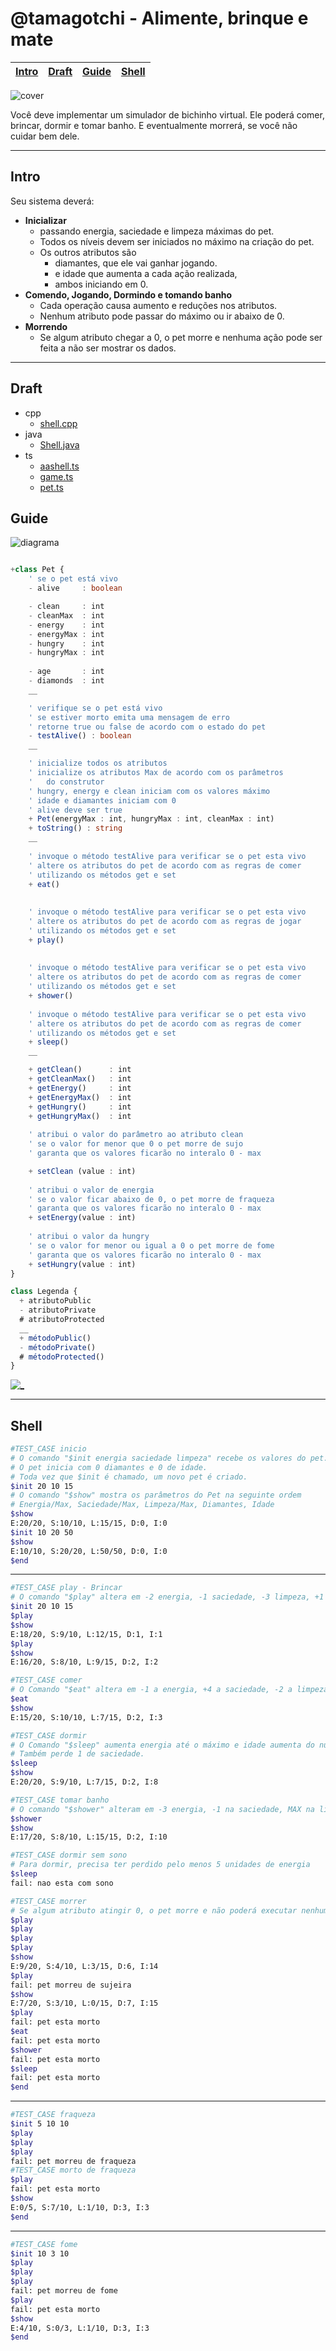 # @tamagotchi - Alimente, brinque e mate

<!-- toch -->
[Intro](#intro) | [Draft](#draft) | [Guide](#guide) | [Shell](#shell)
-- | -- | -- | --
<!-- toch -->

![cover](https://raw.githubusercontent.com/qxcodepoo/arcade/master/base/tamagotchi/cover.jpg)

Você deve implementar um simulador de bichinho virtual. Ele poderá comer, brincar, dormir e tomar banho. E eventualmente morrerá, se você não cuidar bem dele.

***

## Intro

Seu sistema deverá:

- **Inicializar**
  - passando energia, saciedade e limpeza máximas do pet.
  - Todos os níveis devem ser iniciados no máximo na criação do pet.
  - Os outros atributos são
    - diamantes, que ele vai ganhar jogando.
    - e idade que aumenta a cada ação realizada,
    - ambos iniciando em 0.
- **Comendo, Jogando, Dormindo e tomando banho**
  - Cada operação causa aumento e reduções nos atributos.
  - Nenhum atributo pode passar do máximo ou ir abaixo de 0.
- **Morrendo**
  - Se algum atributo chegar a 0, o pet morre e nenhuma ação pode ser feita a não ser mostrar os dados.

***

## Draft

<!-- links .cache/draft -->
- cpp
  - [shell.cpp](https://github.com/qxcodepoo/arcade/blob/master/base/tamagotchi/.cache/draft/cpp/shell.cpp)
- java
  - [Shell.java](https://github.com/qxcodepoo/arcade/blob/master/base/tamagotchi/.cache/draft/java/Shell.java)
- ts
  - [aashell.ts](https://github.com/qxcodepoo/arcade/blob/master/base/tamagotchi/.cache/draft/ts/aashell.ts)
  - [game.ts](https://github.com/qxcodepoo/arcade/blob/master/base/tamagotchi/.cache/draft/ts/game.ts)
  - [pet.ts](https://github.com/qxcodepoo/arcade/blob/master/base/tamagotchi/.cache/draft/ts/pet.ts)
<!-- links -->

## Guide

![diagrama](https://raw.githubusercontent.com/qxcodepoo/arcade/master/base/tamagotchi/diagrama.png)

<!-- load diagrama.puml fenced=ts:filter -->

```ts

+class Pet {
    ' se o pet está vivo
    - alive     : boolean

    - clean     : int
    - cleanMax  : int
    - energy    : int
    - energyMax : int
    - hungry    : int
    - hungryMax : int
    
    - age       : int
    - diamonds  : int
    __

    ' verifique se o pet está vivo
    ' se estiver morto emita uma mensagem de erro
    ' retorne true ou false de acordo com o estado do pet
    - testAlive() : boolean
    __

    ' inicialize todos os atributos
    ' inicialize os atributos Max de acordo com os parâmetros
    '   do construtor
    ' hungry, energy e clean iniciam com os valores máximo
    ' idade e diamantes iniciam com 0
    ' alive deve ser true
    + Pet(energyMax : int, hungryMax : int, cleanMax : int)
    + toString() : string
    __
    
    ' invoque o método testAlive para verificar se o pet esta vivo
    ' altere os atributos do pet de acordo com as regras de comer
    ' utilizando os métodos get e set
    + eat()
    
    
    ' invoque o método testAlive para verificar se o pet esta vivo
    ' altere os atributos do pet de acordo com as regras de jogar
    ' utilizando os métodos get e set
    + play()
    
    
    ' invoque o método testAlive para verificar se o pet esta vivo
    ' altere os atributos do pet de acordo com as regras de comer
    ' utilizando os métodos get e set
    + shower()
    
    ' invoque o método testAlive para verificar se o pet esta vivo
    ' altere os atributos do pet de acordo com as regras de comer
    ' utilizando os métodos get e set
    + sleep()
    __

    + getClean()      : int
    + getCleanMax()   : int
    + getEnergy()     : int
    + getEnergyMax()  : int
    + getHungry()     : int
    + getHungryMax()  : int
    
    ' atribui o valor do parâmetro ao atributo clean
    ' se o valor for menor que 0 o pet morre de sujo
    ' garanta que os valores ficarão no interalo 0 - max

    + setClean (value : int)
    
    ' atribui o valor de energia
    ' se o valor ficar abaixo de 0, o pet morre de fraqueza
    ' garanta que os valores ficarão no interalo 0 - max
    + setEnergy(value : int)
    
    ' atribui o valor da hungry
    ' se o valor for menor ou igual a 0 o pet morre de fome
    ' garanta que os valores ficarão no interalo 0 - max
    + setHungry(value : int)
}

class Legenda {
  + atributoPublic
  - atributoPrivate
  # atributoProtected
  __
  + métodoPublic()
  - métodoPrivate()
  # métodoProtected()
}

```

<!-- load -->

[![_](https://raw.githubusercontent.com/qxcodepoo/arcade/master/base/tamagotchi/../../wiki/images/resolucao.png)](https://youtu.be/X6SV1izH67w)

***

## Shell

```bash
#TEST_CASE inicio
# O comando "$init energia saciedade limpeza" recebe os valores do pet.
# O pet inicia com 0 diamantes e 0 de idade.
# Toda vez que $init é chamado, um novo pet é criado.
$init 20 10 15
# O comando "$show" mostra os parâmetros do Pet na seguinte ordem
# Energia/Max, Saciedade/Max, Limpeza/Max, Diamantes, Idade
$show
E:20/20, S:10/10, L:15/15, D:0, I:0
$init 10 20 50
$show
E:10/10, S:20/20, L:50/50, D:0, I:0
$end
```

***

```bash
#TEST_CASE play - Brincar 
# O comando "$play" altera em -2 energia, -1 saciedade, -3 limpeza, +1 diamante, +1 idade.
$init 20 10 15
$play
$show
E:18/20, S:9/10, L:12/15, D:1, I:1
$play
$show
E:16/20, S:8/10, L:9/15, D:2, I:2

#TEST_CASE comer 
# O Comando "$eat" altera em -1 a energia, +4 a saciedade, -2 a limpeza, +0 diamantes,  +1 a idade
$eat
$show
E:15/20, S:10/10, L:7/15, D:2, I:3

#TEST_CASE dormir
# O Comando "$sleep" aumenta energia até o máximo e idade aumenta do número de turnos que o pet dormiu.
# Também perde 1 de saciedade.
$sleep
$show
E:20/20, S:9/10, L:7/15, D:2, I:8

#TEST_CASE tomar banho
# O comando "$shower" alteram em -3 energia, -1 na saciedade, MAX na limpeza, +0 diamantes, +2 na idade.
$shower
$show
E:17/20, S:8/10, L:15/15, D:2, I:10

#TEST_CASE dormir sem sono
# Para dormir, precisa ter perdido pelo menos 5 unidades de energia
$sleep
fail: nao esta com sono

#TEST_CASE morrer
# Se algum atributo atingir 0, o pet morre e não poderá executar nenhuma ação
$play
$play
$play
$play
$show
E:9/20, S:4/10, L:3/15, D:6, I:14
$play
fail: pet morreu de sujeira
$show
E:7/20, S:3/10, L:0/15, D:7, I:15
$play
fail: pet esta morto
$eat
fail: pet esta morto
$shower
fail: pet esta morto
$sleep
fail: pet esta morto
$end
```

***

```bash
#TEST_CASE fraqueza
$init 5 10 10
$play
$play
$play
fail: pet morreu de fraqueza
#TEST_CASE morto de fraqueza
$play
fail: pet esta morto
$show
E:0/5, S:7/10, L:1/10, D:3, I:3
$end
```

***

```bash
#TEST_CASE fome
$init 10 3 10
$play
$play
$play
fail: pet morreu de fome
$play
fail: pet esta morto
$show
E:4/10, S:0/3, L:1/10, D:3, I:3
$end
```

